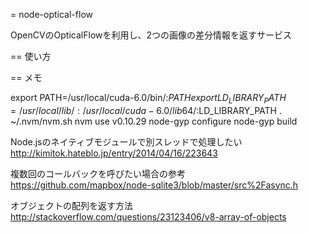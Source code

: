 = node-optical-flow

OpenCVのOpticalFlowを利用し、2つの画像の差分情報を返すサービス

== 使い方

== メモ

export PATH=/usr/local/cuda-6.0/bin/:$PATH
export LD_LIBRARY_PATH=/usr/local/lib/:/usr/local/cuda-6.0/lib64/:$LD_LIBRARY_PATH
. ~/.nvm/nvm.sh 
nvm use v0.10.29
node-gyp configure
node-gyp build

Node.jsのネイティブモジュールで別スレッドで処理したい
http://kimitok.hateblo.jp/entry/2014/04/16/223643

複数回のコールバックを呼びたい場合の参考
https://github.com/mapbox/node-sqlite3/blob/master/src%2Fasync.h

オブジェクトの配列を返す方法
http://stackoverflow.com/questions/23123406/v8-array-of-objects
